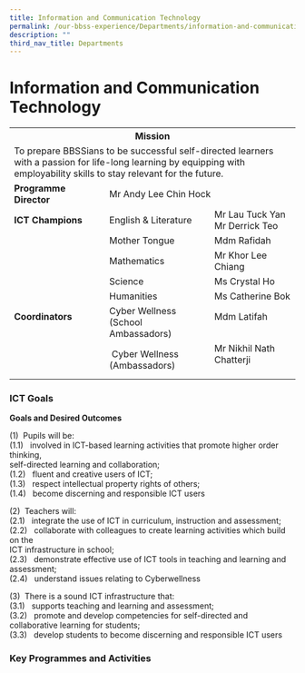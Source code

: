 ```yaml
---
title: Information and Communication Technology
permalink: /our-bbss-experience/Departments/information-and-communication-technology/
description: ""
third_nav_title: Departments
---
```

# Information and Communication Technology

<table>
<tbody>
<tr>
<th colspan="3" style="text-align: center;" >Mission</th>
</tr>
<tr>
<td colspan="3">To prepare BBSSians to be successful self-directed learners with a passion for life-long learning by equipping with employability skills to stay relevant for the future.</td>
</tr>
<tr>
<td><strong>Programme Director<br /></strong></td>
<td colspan="2">Mr Andy Lee Chin Hock</td>
</tr>
<tr>
<td><strong>ICT Champions</strong></td>
<td>English &amp; Literature</td>
<td>Mr Lau Tuck Yan<br />Mr Derrick Teo</td>
</tr>
<tr>
<td>&nbsp;</td>
<td>Mother Tongue</td>
<td>Mdm Rafidah</td>
</tr>
<tr>
<td>&nbsp;</td>
<td>Mathematics</td>
<td>Mr Khor Lee Chiang</td>
</tr>
<tr>
<td>&nbsp;</td>
<td>Science</td>
<td>Ms Crystal Ho</td>
</tr>
<tr>
<td>&nbsp;</td>
<td>Humanities</td>
<td>Ms Catherine Bok</td>
</tr>
<tr>
<td><strong>Coordinators<br /><br /></strong></td>
<td>Cyber Wellness<br />(School Ambassadors)</td>
<td>Mdm Latifah<br /><br /></td>
</tr>
<tr>
<td>&nbsp;</td>
<td>
<div>&nbsp;Cyber Wellness</div>
<div>(Ambassadors)</div>
</td>
<td>Mr Nikhil Nath Chatterji<br /><br /></td>
</tr>
</tbody>
</table>

### ICT Goals

**Goals and Desired Outcomes**

(1)  Pupils will be:  
(1.1)   involved in ICT-based learning activities that promote higher order thinking,  
self-directed learning and collaboration;  
(1.2)   fluent and creative users of ICT;  
(1.3)   respect intellectual property rights of others;  
(1.4)   become discerning and responsible ICT users 

(2)  Teachers will:  
(2.1)   integrate the use of ICT in curriculum, instruction and assessment;  
(2.2)   collaborate with colleagues to create learning activities which build on the  
ICT infrastructure in school;  
(2.3)   demonstrate effective use of ICT tools in teaching and learning and assessment;  
(2.4)   understand issues relating to Cyberwellness  

(3)  There is a sound ICT infrastructure that:  
(3.1)   supports teaching and learning and assessment;  
(3.2)   promote and develop competencies for self-directed and collaborative learning for students;  
(3.3)   develop students to become discerning and responsible ICT users

### Key Programmes and Activities